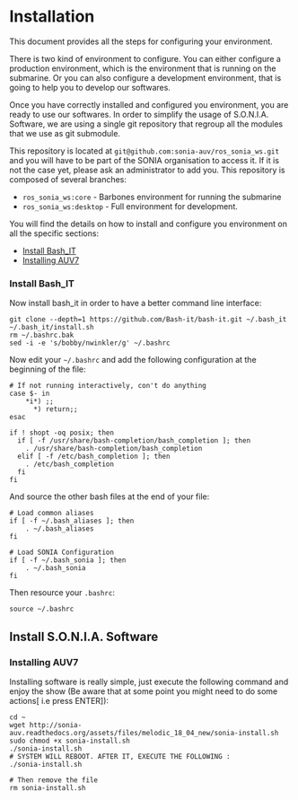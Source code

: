 # <a name="title"></a> Installation

This document provides all the steps for configuring your environment.

There is two kind of environment to configure.
You can either configure a production environment, which is the environment that is running on the submarine.
Or you can also configure a development environment, that is going to help you to develop our softwares.

Once you have correctly installed and configured you environment, you are ready to use our softwares.
In order to simplify the usage of S.O.N.I.A. Software, we are using a single git repository that regroup all the modules that we use as git submodule.

This repository is located at `git@github.com:sonia-auv/ros_sonia_ws.git` and you will have to be part of the SONIA organisation to access it. If it is not the case yet, please ask an administrator to add you.
This repository is composed of several branches:

- `ros_sonia_ws:core` - Barbones environment for running the submarine
- `ros_sonia_ws:desktop` - Full environment for development.

You will find the details on how to install and configure you environment on all the specific sections:

- [Install Bash_IT](#prod_cli)
- [Installing AUV7](#soft_auv7)

### <a name="prod_cli"></a> Install Bash_IT

Now install bash_it in order to have a better command line interface:

	git clone --depth=1 https://github.com/Bash-it/bash-it.git ~/.bash_it
	~/.bash_it/install.sh
	rm ~/.bashrc.bak
	sed -i -e 's/bobby/nwinkler/g' ~/.bashrc

Now edit your `~/.bashrc` and add the following configuration at the beginning of the file:

	# If not running interactively, con't do anything
	case $- in
	    *i*) ;;
	      *) return;;
	esac

	if ! shopt -oq posix; then
	  if [ -f /usr/share/bash-completion/bash_completion ]; then
	    . /usr/share/bash-completion/bash_completion
	  elif [ -f /etc/bash_completion ]; then
	    . /etc/bash_completion
	  fi
	fi

And source the other bash files at the end of your file:

	# Load common aliases
	if [ -f ~/.bash_aliases ]; then
	    . ~/.bash_aliases
	fi

	# Load SONIA Configuration
	if [ -f ~/.bash_sonia ]; then
	    . ~/.bash_sonia
	fi

Then resource your `.bashrc`:

	source ~/.bashrc

## Install S.O.N.I.A. Software <a name="software"></a>

### <a name="soft_auv7"></a> Installing AUV7

Installing software is really simple, just execute the following command and enjoy the show (Be aware that at some point you might need to do some actions[ i.e press ENTER]):

	cd ~
	wget http://sonia-auv.readthedocs.org/assets/files/melodic_18_04_new/sonia-install.sh
	sudo chmod +x sonia-install.sh
	./sonia-install.sh
	# SYSTEM WILL REBOOT. AFTER IT, EXECUTE THE FOLLOWING :
	./sonia-install.sh
	
	# Then remove the file
	rm sonia-install.sh
